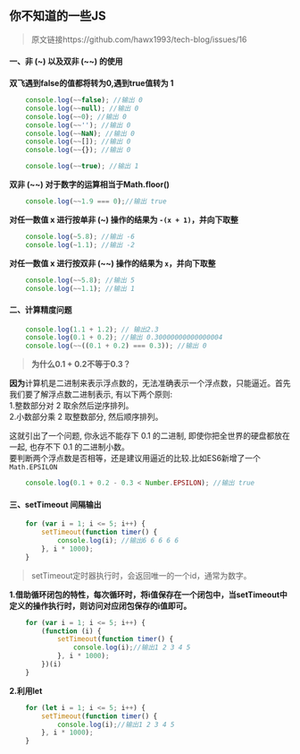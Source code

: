 ## 你不知道的一些JS  
>原文链接https://github.com/hawx1993/tech-blog/issues/16  


#### 一、非 (~) 以及双非 (~~) 的使用  
**双飞遇到false的值都将转为0,遇到true值转为 1**  
```js
    console.log(~~false); //输出 0
    console.log(~~null); //输出 0
    console.log(~~0); //输出 0
    console.log(~~''); //输出 0
    console.log(~~NaN); //输出 0
    console.log(~~[]); //输出 0
    console.log(~~{}); //输出 0

    console.log(~~true); //输出 1
```  

**双非 (~~) 对于数字的运算相当于Math.floor()**  
```js
    console.log(~~1.9 === 0);//输出 true
```  

**对任一数值 x 进行按单非 (~) 操作的结果为 `-(x + 1)`，并向下取整**  
```js
    console.log(~5.8); //输出 -6
    console.log(~1.1); //输出 -2
```  

**对任一数值 x 进行按双非 (~~) 操作的结果为 `x`，并向下取整**  
```js   
    console.log(~~5.8); //输出 5
    console.log(~~1.1); //输出 1
```  

#### 二、计算精度问题   
```js
    console.log(1.1 + 1.2); // 输出2.3
    console.log(0.1 + 0.2); //输出 0.30000000000000004
    console.log(~~((0.1 + 0.2) === 0.3)); //输出 0
```  
>**为什么0.1 + 0.2不等于0.3？**  

**因为**计算机是二进制来表示浮点数的，无法准确表示一个浮点数，只能逼近。首先我们要了解浮点数二进制表示, 有以下两个原则:  
1.整数部分对 2 取余然后逆序排列。  
2.小数部分乘 2 取整数部分, 然后顺序排列。  

这就引出了一个问题, 你永远不能存下 0.1 的二进制, 即使你把全世界的硬盘都放在一起, 也存不下 0.1 的二进制小数。  
要判断两个浮点数是否相等，还是建议用逼近的比较.比如ES6新增了一个`Math.EPSILON`  
```js  
    console.log(0.1 + 0.2 - 0.3 < Number.EPSILON); //输出 true
```  
    
#### 三、setTimeout 间隔输出   
```js  
    for (var i = 1; i <= 5; i++) {
        setTimeout(function timer() {
            console.log(i); //输出6 6 6 6 6
        }, i * 1000);
    }
```  
> setTimeout定时器执行时，会返回唯一的一个id，通常为数字。  

**1.借助循环闭包的特性，每次循环时，将i值保存在一个闭包中，当setTimeout中定义的操作执行时，则访问对应闭包保存的i值即可。**  
```js  
    for (var i = 1; i <= 5; i++) {
        (function (i) {
            setTimeout(function timer() {
                console.log(i);//输出1 2 3 4 5
            }, i * 1000);
        })(i)
    }
```  

**2.利用let**  
```js
    for (let i = 1; i <= 5; i++) {
        setTimeout(function timer() {
            console.log(i);//输出1 2 3 4 5
        }, i * 1000);
    }
```  